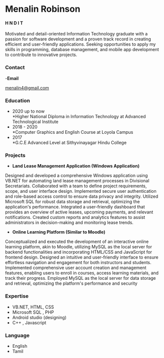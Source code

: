 # Menalin Robinson
#### H N D I T
Motivated and detail-oriented Information Technology graduate with a passion for software development and a proven track record in creating efficient and user-friendly applications. Seeking opportunities to apply my skills in programming, database management, and mobile app development to contribute to innovative projects.
### Contact
-**Email**

menalin4@gmail.com
### Education
- 2020 up to now<br>
*Higher National Diploma in Information Technology at Advanced Technological Institute
- 2018 - 2020<br>
*Computer Graphics and English Course at Loyola Campus
- 2017<br>
*G.C.E Advanced Level at Sithyvinayagar Hindu College
### Projects
- **Land Lease Management Application (Windows Application)**

Designed and developed a comprehensive Windows
application using VB.NET for automating land lease
management processes in Divisional Secretariats.
Collaborated with a team to define project
requirements, scope, and user interface design.
Implemented secure user authentication and role-based
access control to ensure data privacy and integrity.
Utilized Microsoft SQL for robust data storage and
retrieval, optimizing the application's performance.
Integrated a user-friendly dashboard that provides an
overview of active leases, upcoming payments, and
relevant notifications.
Created custom reports and analytics features to assist
administrators in decision-making and monitoring lease
trends.
- **Online Learning Platform (Similar to Moodle)**
  
Conceptualized and executed the development of an
interactive online learning platform, akin to Moodle,
utilizing MySQL as the local server for backend
functionalities and incorporating HTML/CSS and
JavaScript for frontend design.
Designed an intuitive and user-friendly interface to
ensure effortless navigation and engagement for both
instructors and students.
Implemented comprehensive user account creation and
management features, enabling users to enroll in
courses, access learning materials, and track their
progress.
Employed MySQL as the local server for data storage
and retrieval, optimizing the platform's performance and
security
### Expertise
- VB.NET, HTML, CSS
- Microsoft SQL , PHP
- Android studio (designing)
- C++ , Javascript
### Language
- English
- Tamil
